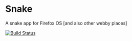 # Snake

A snake app for Firefox OS [and also other webby places]

[![Build Status](https://travis-ci.org/gaye/snake.png?branch=master)](https://travis-ci.org/gaye/snake)
